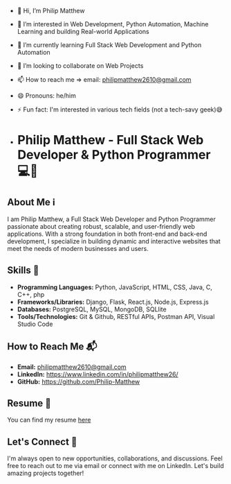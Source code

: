 - 👋 Hi, I’m Philip Matthew
- 👀 I’m interested in Web Development, Python Automation, Machine Learning and building Real-world Applications
- 🌱 I’m currently learning Full Stack Web Development and Python Automation
- 💞️ I’m looking to collaborate on Web Projects
- 📫 How to reach me => email: philipmatthew2610@gmail.com
- 😄 Pronouns: he/him
- ⚡ Fun fact: I'm interested in various tech fields (not a tech-savy geek)😅

- # Philip Matthew - Full Stack Web Developer & Python Programmer 💻🐍

## About Me ℹ️
I am Philip Matthew, a Full Stack Web Developer and Python Programmer passionate about creating robust, scalable, and user-friendly web applications. With a strong foundation in both front-end and back-end development, I specialize in building dynamic and interactive websites that meet the needs of modern businesses and users.

## Skills 🚀
- **Programming Languages:** Python, JavaScript, HTML, CSS, Java, C, C++, php
- **Frameworks/Libraries:** Django, Flask, React.js, Node.js, Express.js
- **Databases:** PostgreSQL, MySQL, MongoDB, SQLlite
- **Tools/Technologies:** Git & Github, RESTful APIs, Postman API, Visual Studio Code

## How to Reach Me 📬
- **Email:** philipmatthew2610@gmail.com
- **LinkedIn:** https://www.linkedin.com/in/philipmatthew26/
- **GitHub:** https://github.com/Philip-Matthew

## Resume 📄
You can find my resume [here](https://philip-matthew.github.io/Portfolio/)

## Let's Connect 🤝
I'm always open to new opportunities, collaborations, and discussions. Feel free to reach out to me via email or connect with me on LinkedIn. Let's build amazing projects together!

